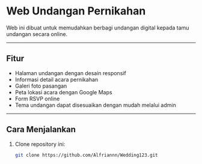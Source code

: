 # Web Undangan Pernikahan

Web ini dibuat untuk memudahkan berbagi undangan digital kepada tamu undangan secara online.

---

## Fitur

- Halaman undangan dengan desain responsif  
- Informasi detail acara pernikahan  
- Galeri foto pasangan  
- Peta lokasi acara dengan Google Maps  
- Form RSVP online  
- Tema undangan dapat disesuaikan dengan mudah melalui admin  

---

## Cara Menjalankan

1. Clone repository ini:

   ```bash
   git clone https://github.com/Alfriannn/Wedding123.git
